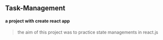 ## Task-Management
#### a project with create react app
> the aim of this project was to practice state managements in react.js
